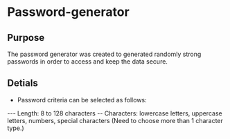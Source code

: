 # Password-generator

## Purpose
The password generator was created to generated randomly strong passwords in order to access and keep the data secure.

## Detials
- Password criteria can be selected as follows:

--- Length: 8 to 128 characters
-- Characters: lowercase letters, uppercase letters, numbers, special characters (Need to choose more than 1 character type.)
